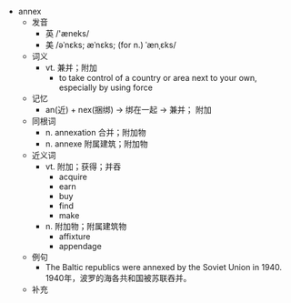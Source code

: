 - annex
  - 发音
    - 英 /'æneks/
    - 美 /əˈnɛks; æˈnɛks; (for n.) ˈænˌɛks/
  - 词义
    - vt. 兼并；附加
      - to take control of a country or area next to your own, especially by using force
  - 记忆
    - an(近) + nex(捆绑) → 绑在一起 → 兼并； 附加
  - 同根词
    - n. annexation 合并；附加物
    - n. annexe 附属建筑；附加物
  - 近义词
    - vt. 附加；获得；并吞
      - acquire
      - earn
      - buy
      - find
      - make
    - n. 附加物；附属建筑物
      - affixture
      - appendage
  - 例句
    - The Baltic republics were annexed by the Soviet Union in 1940. 1940年，波罗的海各共和国被苏联吞并。
  - 补充